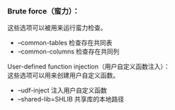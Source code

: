 ### Brute force（蛮力）：

这些选项可以被用来运行蛮力检查。

* –common-tables 检查存在共同表
* –common-columns 检查存在共同列

User-defined function injection（用户自定义函数注入）：  
这些选项可以用来创建用户自定义函数。

* –udf-inject 注入用户自定义函数
* –shared-lib=SHLIB 共享库的本地路径



